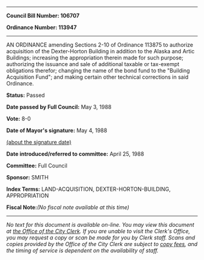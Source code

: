 

********

**Council Bill Number: 106707**
   
**Ordinance Number: 113947**
********

 AN ORDINANCE amending Sections 2-10 of Ordinance 113875 to authorize acquisition of the Dexter-Horton Building in addition to the Alaska and Artic Buildings; increasing the appropriation therein made for such purpose; authorizing the issuance and sale of additional taxable or tax-exempt obligations therefor; changing the name of the bond fund to the "Building Acquisition Fund"; and making certain other technical corrections in said Ordinance.

**Status:** Passed
   
**Date passed by Full Council:** May 3, 1988
   
**Vote:** 8-0
   
**Date of Mayor's signature:** May 4, 1988
   
[(about the signature date)](/~public/approvaldate.htm)
   
   
   
**Date introduced/referred to committee:** April 25, 1988
   
**Committee:** Full Council
   
**Sponsor:** SMITH
   
   
**Index Terms:** LAND-ACQUISITION, DEXTER-HORTON-BUILDING, APPROPRIATION

**Fiscal Note:**_(No fiscal note available at this time)_
********

_No text for this document is available on-line. You may view this document at [the Office of the City Clerk](http://www.seattle.gov/leg/clerk/contactUs.htm). If you are unable to visit the Clerk's Office, you may request a copy or scan be made for you by Clerk staff. Scans and copies provided by the Office of the City Clerk are subject to [copy fees](http://clerk.seattle.gov/~public/clerkfees.htm), and the timing of service is dependent on the availability of staff._

